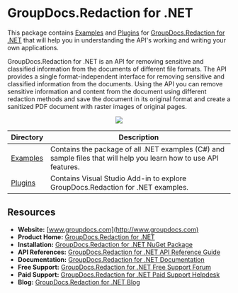 # GroupDocs.Redaction for .NET

This package contains [Examples](https://github.com/groupdocs-Redaction/GroupDocs.Redaction-for-.NET/tree/master/Examples) and [Plugins](https://github.com/groupdocs-redaction/GroupDocs.Redaction-for-.NET/tree/master/Plugins) for [GroupDocs.Redaction for .NET](https://products.groupdocs.com/redaction/net) that will help you in understanding the API's working and writing your own applications.

GroupDocs.Redaction for .NET is an API for removing sensitive and classified information from the documents of different file formats. The API provides a single format-independent interface for removing sensitive and classified information from the documents. Using the API you can remove sensitive information and content from the document using different redaction methods and save the document in its original format and create a sanitized PDF document with raster images of original pages.

<p align="center">

  <a title="Download complete GroupDocs.Redaction for .NET source code" href="https://github.com/groupdocs-redaction/GroupDocs.Redaction-for-.NET/archive/master.zip">
	<img src="https://raw.github.com/AsposeExamples/java-examples-dashboard/master/images/downloadZip-Button-Large.png" />
  </a>
</p>

Directory | Description
--------- | -----------
[Examples](https://github.com/groupdocs-redaction/GroupDocs.Redaction-for-.NET/tree/master/Examples)  | Contains the package of all .NET examples (C#) and sample files that will help you learn how to use API features. 
[Plugins](https://github.com/groupdocs-redaction/GroupDocs.Redaction-for-.NET/tree/master/Plugins/GroupDocsRedactionVSPlugin) | Contains Visual Studio Add-in to explore GroupDocs.Redaction for .NET examples.
## Resources

+ **Website:** [www.groupdocs.com](http://www.groupdocs.com)
+ **Product Home:** [GroupDocs.Redaction for .NET](https://products.groupdocs.com/redaction/net)
+ **Installation:** [GroupDocs.Redaction for .NET NuGet Package](https://www.nuget.org/packages/GroupDocs.Redaction/)
+ **API References:** [GroupDocs.Redaction for .NET API Reference Guide](https://apireference.groupdocs.com/net/redaction)
+ **Documentation:** [GroupDocs.Redaction for .NET Documentation](https://docs.groupdocs.com/display/redactionnet/Introducing+GroupDocs.Redaction+for+.NET)
+ **Free Support:** [GroupDocs.Redaction for .NET Free Support Forum](https://forum.groupdocs.com/c/redaction)
+ **Paid Support:** [GroupDocs.Redaction for .NET Paid Support Helpdesk](https://helpdesk.groupdocs.com/)
+ **Blog:** [GroupDocs.Redaction for .NET Blog](https://blog.groupdocs.com/category/groupdocs-redaction-product-family/)

